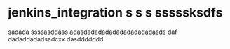 # jenkins_integration s s s sssssksdfs
sadada
ssssasddass
adasdadadadadadadadadadasds
daf
dadaddadadsadcxx
dasddddddd
